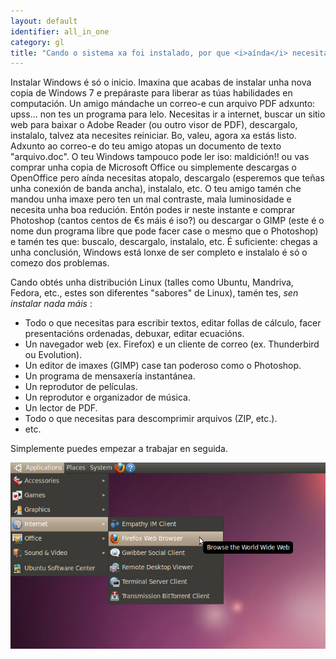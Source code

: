 ```yaml
---
layout: default
identifier: all_in_one
category: gl
title: "Cando o sistema xa foi instalado, por que <i>aínda</i> necesitas instalar máis cousas?"
---
```


Instalar Windows é só o inicio. Imaxina que acabas de instalar unha nova copia de Windows 7 e prepáraste para liberar as túas habilidades en computación. Un amigo mándache un correo-e cun arquivo PDF adxunto: upss... non tes un programa para lelo. Necesitas ir a internet, buscar un sitio web para baixar o Adobe Reader (ou outro visor de PDF), descargalo, instalalo, talvez ata necesites reiniciar. Bo, valeu, agora xa estás listo. Adxunto ao correo-e do teu amigo atopas un documento de texto "arquivo.doc". O teu Windows tampouco pode ler iso: maldición!! ou vas comprar unha copia de Microsoft Office ou simplemente descargas o OpenOffice pero aínda necesitas atopalo, descargalo (esperemos que teñas unha conexión de banda ancha), instalalo, etc. O teu amigo tamén che mandou unha imaxe pero ten un mal contraste, mala luminosidade e necesita unha boa redución. Entón podes ir neste instante e comprar Photoshop (cantos centos de €s máis é iso?) ou descargar o GIMP (este é o nome dun programa libre que pode facer case o mesmo que o Photoshop) e tamén tes que: buscalo, descargalo, instalalo, etc. É suficiente: chegas a unha conclusión, Windows está lonxe de ser completo e instalalo é só o comezo dos problemas.

Cando obtés unha distribución Linux (talles como Ubuntu, Mandriva, Fedora, etc., estes son diferentes "sabores" de Linux), tamén tes, <i>sen instalar nada máis</i> :

<ul>

<li>Todo o que necesitas para escribir textos, editar follas de cálculo, facer presentacións ordenadas, debuxar, editar ecuacións.</li>
<li>Un navegador web (ex. Firefox) e un cliente de correo (ex. Thunderbird ou Evolution).</li>
<li>Un editor de imaxes (GIMP) case tan poderoso como o Photoshop.</li>
<li>Un programa de mensaxería instantánea.</li>
<li>Un reprodutor de películas.</li>
<li>Un reprodutor e organizador de música.</li>
<li>Un lector de PDF.</li>
<li>Todo o que necesitas para descomprimir arquivos (ZIP, etc.).</li>
<li>etc.</li>
</ul>

Simplemente puedes empezar a trabajar en seguida.

<img src="/img/app_menu.png" />





